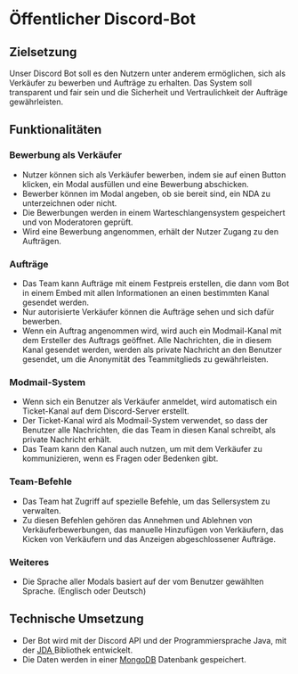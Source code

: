 # Öffentlicher Discord-Bot

## Zielsetzung

Unser Discord Bot soll es den Nutzern unter anderem ermöglichen, sich als Verkäufer zu bewerben und Aufträge zu erhalten. Das System soll transparent und fair sein und die Sicherheit und Vertraulichkeit der Aufträge gewährleisten.

## Funktionalitäten

### Bewerbung als Verkäufer

- Nutzer können sich als Verkäufer bewerben, indem sie auf einen Button klicken, ein Modal ausfüllen und eine Bewerbung abschicken.
- Bewerber können im Modal angeben, ob sie bereit sind, ein NDA zu unterzeichnen oder nicht.
- Die Bewerbungen werden in einem Warteschlangensystem gespeichert und von Moderatoren geprüft.
- Wird eine Bewerbung angenommen, erhält der Nutzer Zugang zu den Aufträgen.

### Aufträge

- Das Team kann Aufträge mit einem Festpreis erstellen, die dann vom Bot in einem Embed mit allen Informationen an einen bestimmten Kanal gesendet werden.
- Nur autorisierte Verkäufer können die Aufträge sehen und sich dafür bewerben.
- Wenn ein Auftrag angenommen wird, wird auch ein Modmail-Kanal mit dem Ersteller des Auftrags geöffnet. Alle Nachrichten, die in diesem Kanal gesendet werden, werden als private Nachricht an den Benutzer gesendet, um die Anonymität des Teammitglieds zu gewährleisten. 

### Modmail-System

- Wenn sich ein Benutzer als Verkäufer anmeldet, wird automatisch ein Ticket-Kanal auf dem Discord-Server erstellt.
- Der Ticket-Kanal wird als Modmail-System verwendet, so dass der Benutzer alle Nachrichten, die das Team in diesen Kanal schreibt, als private Nachricht erhält.
- Das Team kann den Kanal auch nutzen, um mit dem Verkäufer zu kommunizieren, wenn es Fragen oder Bedenken gibt.
### Team-Befehle

- Das Team hat Zugriff auf spezielle Befehle, um das Sellersystem zu verwalten.
- Zu diesen Befehlen gehören das Annehmen und Ablehnen von Verkäuferbewerbungen, das manuelle Hinzufügen von Verkäufern, das Kicken von Verkäufern und das Anzeigen abgeschlossener Aufträge.

### Weiteres
- Die Sprache aller Modals basiert auf der vom Benutzer gewählten Sprache. (Englisch oder Deutsch)

## Technische Umsetzung

- Der Bot wird mit der Discord API und der Programmiersprache Java, mit der [JDA ](https://jda.wiki/) Bibliothek entwickelt.
- Die Daten werden in einer [MongoDB](https://mongodb.com/) Datenbank gespeichert.
